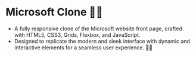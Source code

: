 # Microsoft Clone 🧑‍💻
- A fully responsive clone of the Microsoft website front page, crafted with HTML5, CSS3, Grids, Flexbox, and JavaScript.
- Designed to replicate the modern and sleek interface with dynamic and interactive elements for a seamless user experience. 👨‍💻
